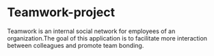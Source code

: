 # Teamwork-project
Teamwork is an internal social network for employees of an organization.The goal of this application is to facilitate more interaction between colleagues and promote team bonding.
